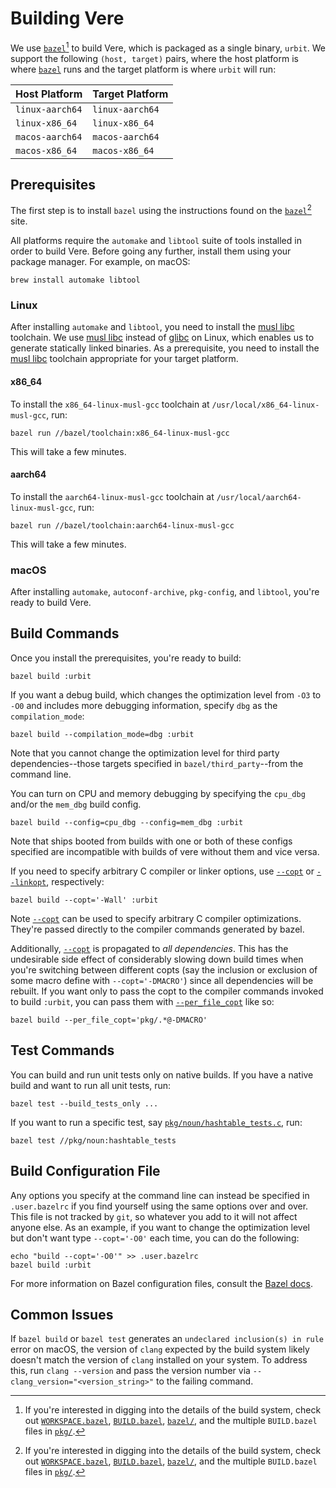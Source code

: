 # Building Vere

We use [`bazel`][bazel][^1] to build Vere, which is packaged as a single binary,
`urbit`. We support the following `(host, target)` pairs, where the host platform
is where [`bazel`][bazel] runs and the target platform is where `urbit` will
run:

| Host Platform  | Target Platform |
|----------------|-----------------|
| `linux-aarch64`| `linux-aarch64` |
| `linux-x86_64` | `linux-x86_64`  |
| `macos-aarch64`| `macos-aarch64` |
| `macos-x86_64` | `macos-x86_64`  |

## Prerequisites

The first step is to install `bazel` using the instructions found on the [`bazel`][bazel-install][^1] site.

All platforms require the `automake` and `libtool` suite of tools installed in
order to build Vere. Before going any further, install them using your package
manager. For example, on macOS:

```console
brew install automake libtool
```

### Linux

After installing `automake` and `libtool`, you need to install the [musl libc] toolchain.  We use [musl libc][musl libc] instead of [glibc][glibc] on Linux, which enables us to generate statically linked binaries. As a prerequisite, you need to install the [musl libc][musl libc] toolchain appropriate for your target platform.

#### x86_64

To install the `x86_64-linux-musl-gcc` toolchain at
`/usr/local/x86_64-linux-musl-gcc`, run:
```console
bazel run //bazel/toolchain:x86_64-linux-musl-gcc
```

This will take a few minutes.

#### aarch64

To install the `aarch64-linux-musl-gcc` toolchain at
`/usr/local/aarch64-linux-musl-gcc`, run:
```console
bazel run //bazel/toolchain:aarch64-linux-musl-gcc
```

This will take a few minutes.

### macOS

After installing `automake`, `autoconf-archive`, `pkg-config`, and `libtool`, you're ready to build Vere.

## Build Commands

Once you install the prerequisites, you're ready to build:
```console
bazel build :urbit
```

If you want a debug build, which changes the optimization level from `-O3` to
`-O0` and includes more debugging information, specify `dbg` as the
`compilation_mode`:
```console
bazel build --compilation_mode=dbg :urbit
```
Note that you cannot change the optimization level for third party
dependencies--those targets specified in `bazel/third_party`--from the command
line.

You can turn on CPU and memory debugging by specifying the `cpu_dbg` and/or the
`mem_dbg` build config.
```console
bazel build --config=cpu_dbg --config=mem_dbg :urbit
```

Note that ships booted from builds with one or both of these configs specified
are incompatible with builds of vere without them and vice versa.

If you need to specify arbitrary C compiler or linker options, use
[`--copt`][copt] or [`--linkopt`][linkopt], respectively:
```console
bazel build --copt='-Wall' :urbit
```

Note [`--copt`][copt] can be used to specify arbitrary C compiler
optimizations. They're passed directly to the compiler commands generated by
bazel.

Additionally, [`--copt`][copt] is propagated to _all dependencies_. This has the
undesirable side effect of considerably slowing down build times when you're
switching between different copts (say the inclusion or exclusion of some macro
define with `--copt='-DMACRO'`) since all dependencies will be rebuilt. If you
want only to pass the copt to the compiler commands invoked to build `:urbit`,
you can pass them with [`--per_file_copt`][per_file_copt] like so:

```console
bazel build --per_file_copt='pkg/.*@-DMACRO'
```

## Test Commands

You can build and run unit tests only on native builds. If you have a native
build and want to run all unit tests, run:
```console
bazel test --build_tests_only ...
```

If you want to run a specific test, say
[`pkg/noun/hashtable_tests.c`](pkg/noun/hashtable_tests.c), run:
```console
bazel test //pkg/noun:hashtable_tests
```

## Build Configuration File

Any options you specify at the command line can instead be specified in
`.user.bazelrc` if you find yourself using the same options over and over. This
file is not tracked by `git`, so whatever you add to it will not affect anyone
else. As an example, if you want to change the optimization level but don't want
type `--copt='-O0'` each time, you can do the following:
```console
echo "build --copt='-O0'" >> .user.bazelrc
bazel build :urbit
```

For more information on Bazel configuration files, consult the
[Bazel docs][bazel-config].

## Common Issues

If `bazel build` or `bazel test` generates an `undeclared inclusion(s) in rule`
error on macOS, the version of `clang` expected by the build system likely
doesn't match the version of `clang` installed on your system. To address this,
run `clang --version` and pass the version number via
`--clang_version="<version_string>"` to the failing command.

[^1]: If you're interested in digging into the details of the build system,
      check out [`WORKSPACE.bazel`](WORKSPACE.bazel),
      [`BUILD.bazel`](BUILD.bazel), [`bazel/`](bazel), and the multiple
      `BUILD.bazel` files in [`pkg/`](pkg).

[bazel]: https://bazel.build
[bazel-config]: https://bazel.build/run/bazelrc
[bazel-install]: https://bazel.build/install
[copt]: https://bazel.build/docs/user-manual#copt
[per_file_copt]: https://bazel.build/docs/user-manual#per-file-copt
[glibc]: https://www.gnu.org/software/libc
[linkopt]: https://bazel.build/docs/user-manual#linkopt
[musl libc]: https://musl.libc.org
